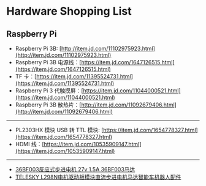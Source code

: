 # Hardware Shopping List

## Raspberry Pi

- Raspberry Pi 3B: [http://item.jd.com/11102975923.html](http://item.jd.com/11102975923.html)
- Raspberry Pi 3B 电源线：[https://item.jd.com/1647126515.html](https://item.jd.com/1647126515.html)
- TF 卡：[https://item.jd.com/11395524731.html](https://item.jd.com/11395524731.html)
- Raspberry Pi 3 代触摸屏：[https://item.jd.com/11044000521.html](https://item.jd.com/11044000521.html)
- Raspberry Pi 3B 散热片：[http://item.jd.com/11092679406.html](http://item.jd.com/11092679406.html)

--------

- PL2303HX 模块 USB 转 TTL 模块: [https://item.jd.com/1654778327.html](https://item.jd.com/1654778327.html)
- HDMI 线：[https://item.jd.com/10535909147.html](https://item.jd.com/10535909147.html)

---------

- [36BF003反应式步进电机 27v 1.5A 36BF003马达](https://item.taobao.com/item.htm?spm=a230r.1.14.36.xEHBJn&id=543808195267&ns=1&abbucket=19&wwlight=cntaobaosal818-%7B543808195267%7D#detail)
- [TELESKY L298N电机驱动板模块直流步进电机马达智能车机器人配件](https://detail.tmall.com/item.htm?spm=a230r.1.14.1.C8MPks&id=41248562401&cm_id=140105335569ed55e27b&abbucket=19)